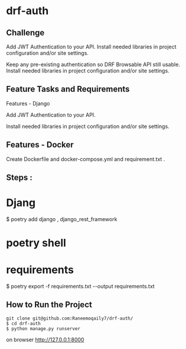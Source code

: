 # drf-auth
## Challenge
Add JWT Authentication to your API. Install needed libraries in project configuration and/or site settings.

Keep any pre-existing authentication so DRF Browsable API still usable. Install needed libraries in project configuration and/or site settings.



## Feature Tasks and Requirements

Features - Django

Add JWT Authentication to your API.

Install needed libraries in project configuration and/or site settings.



## Features - Docker

Create Dockerfile and docker-compose.yml  and requirement.txt .

## Steps :
# Djang
$ poetry add django , django_rest_framework

# poetry shell


# requirements
$ poetry export -f requirements.txt --output requirements.txt

## How to Run the Project

```
git clone git@github.com:Raneemoqaily7/drf-auth/
$ cd drf-auth
$ python manage.py runserver
```
on browser http://127.0.0.1:8000